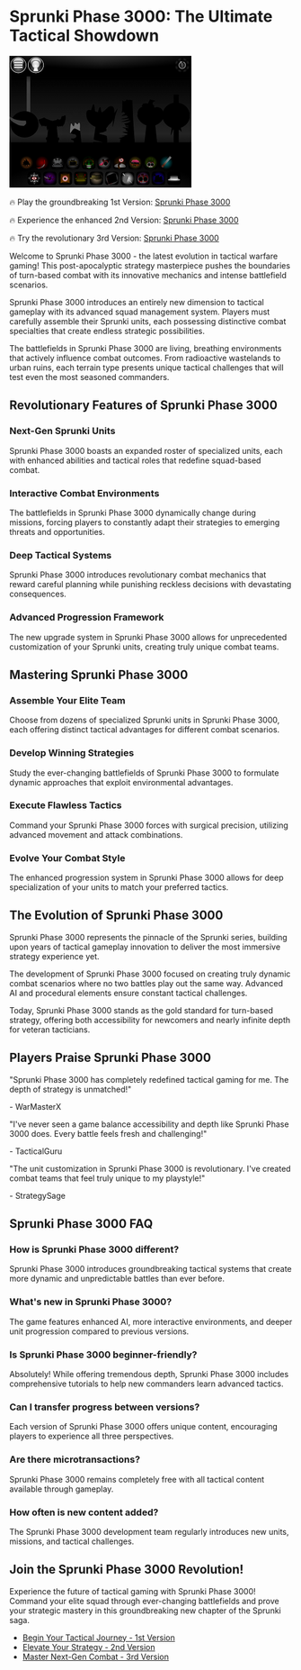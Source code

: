 # Sprunki Phase 3000: The Ultimate Tactical Showdown

![Sprunki Phase 3000](https://raw.githubusercontent.com/sprunkiscrunkly/sprunki-phase-3000/refs/heads/main/sprunki-phase-3000.png "Sprunki Phase 3000")

🔥 Play the groundbreaking 1st Version: [Sprunki Phase 3000](https://sprunksters.com/sprunki-phase-3000/ "Sprunki Phase 3000")

🔥 Experience the enhanced 2nd Version: [Sprunki Phase 3000](https://sprunkiscrunkly.com/sprunki-phase-3000/ "Sprunki Phase 3000")

🔥 Try the revolutionary 3rd Version: [Sprunki Phase 3000](https://sprunkipyramixed.com/sprunki-phase-3000/ "Sprunki Phase 3000")

Welcome to Sprunki Phase 3000 - the latest evolution in tactical warfare gaming! This post-apocalyptic strategy masterpiece pushes the boundaries of turn-based combat with its innovative mechanics and intense battlefield scenarios.

Sprunki Phase 3000 introduces an entirely new dimension to tactical gameplay with its advanced squad management system. Players must carefully assemble their Sprunki units, each possessing distinctive combat specialties that create endless strategic possibilities.

The battlefields in Sprunki Phase 3000 are living, breathing environments that actively influence combat outcomes. From radioactive wastelands to urban ruins, each terrain type presents unique tactical challenges that will test even the most seasoned commanders.

## Revolutionary Features of Sprunki Phase 3000

### Next-Gen Sprunki Units

Sprunki Phase 3000 boasts an expanded roster of specialized units, each with enhanced abilities and tactical roles that redefine squad-based combat.

### Interactive Combat Environments

The battlefields in Sprunki Phase 3000 dynamically change during missions, forcing players to constantly adapt their strategies to emerging threats and opportunities.

### Deep Tactical Systems

Sprunki Phase 3000 introduces revolutionary combat mechanics that reward careful planning while punishing reckless decisions with devastating consequences.

### Advanced Progression Framework

The new upgrade system in Sprunki Phase 3000 allows for unprecedented customization of your Sprunki units, creating truly unique combat teams.

## Mastering Sprunki Phase 3000

### Assemble Your Elite Team

Choose from dozens of specialized Sprunki units in Sprunki Phase 3000, each offering distinct tactical advantages for different combat scenarios.

### Develop Winning Strategies

Study the ever-changing battlefields of Sprunki Phase 3000 to formulate dynamic approaches that exploit environmental advantages.

### Execute Flawless Tactics

Command your Sprunki Phase 3000 forces with surgical precision, utilizing advanced movement and attack combinations.

### Evolve Your Combat Style

The enhanced progression system in Sprunki Phase 3000 allows for deep specialization of your units to match your preferred tactics.

## The Evolution of Sprunki Phase 3000

Sprunki Phase 3000 represents the pinnacle of the Sprunki series, building upon years of tactical gameplay innovation to deliver the most immersive strategy experience yet.

The development of Sprunki Phase 3000 focused on creating truly dynamic combat scenarios where no two battles play out the same way. Advanced AI and procedural elements ensure constant tactical challenges.

Today, Sprunki Phase 3000 stands as the gold standard for turn-based strategy, offering both accessibility for newcomers and nearly infinite depth for veteran tacticians.

## Players Praise Sprunki Phase 3000

"Sprunki Phase 3000 has completely redefined tactical gaming for me. The depth of strategy is unmatched!"

\- WarMasterX

"I've never seen a game balance accessibility and depth like Sprunki Phase 3000 does. Every battle feels fresh and challenging!"

\- TacticalGuru

"The unit customization in Sprunki Phase 3000 is revolutionary. I've created combat teams that feel truly unique to my playstyle!"

\- StrategySage

## Sprunki Phase 3000 FAQ

### How is Sprunki Phase 3000 different?

Sprunki Phase 3000 introduces groundbreaking tactical systems that create more dynamic and unpredictable battles than ever before.

### What's new in Sprunki Phase 3000?

The game features enhanced AI, more interactive environments, and deeper unit progression compared to previous versions.

### Is Sprunki Phase 3000 beginner-friendly?

Absolutely! While offering tremendous depth, Sprunki Phase 3000 includes comprehensive tutorials to help new commanders learn advanced tactics.

### Can I transfer progress between versions?

Each version of Sprunki Phase 3000 offers unique content, encouraging players to experience all three perspectives.

### Are there microtransactions?

Sprunki Phase 3000 remains completely free with all tactical content available through gameplay.

### How often is new content added?

The Sprunki Phase 3000 development team regularly introduces new units, missions, and tactical challenges.

## Join the Sprunki Phase 3000 Revolution!

Experience the future of tactical gaming with Sprunki Phase 3000! Command your elite squad through ever-changing battlefields and prove your strategic mastery in this groundbreaking new chapter of the Sprunki saga.

- [Begin Your Tactical Journey - 1st Version](https://sprunksters.com/sprunki-phase-3000/)
- [Elevate Your Strategy - 2nd Version](https://sprunkiscrunkly.com/sprunki-phase-3000/)
- [Master Next-Gen Combat - 3rd Version](https://sprunkipyramixed.com/sprunki-phase-3000/)
